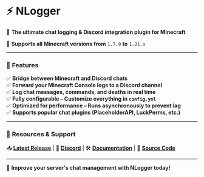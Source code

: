 # ⚡ **NLogger**  

🔹 **The ultimate chat logging & Discord integration plugin for Minecraft**  

📌 **Supports all Minecraft versions from** `1.7.9` **to** `1.21.x`  

---

### 📜 **Features**  
✅ **Bridge between Minecraft and Discord chats**  
✅ **Forward your Minecraft Console logs to a Discord channel**  
✅ **Log chat messages, commands, and deaths in real time**  
✅ **Fully configurable – Customize everything in `config.yml`**  
✅ **Optimized for performance – Runs asynchronously to prevent lag**  
✅ **Supports popular chat plugins (PlaceholderAPI, LuckPerms, etc.)**  

---

### 🔗 **Resources & Support**  
📥 **[Latest Release](#)**   |   💬 **[Discord](#)**   |   🛠 **[Documentation](#)**   |   📂 **[Source Code](#)**  

---

🚀 **Improve your server's chat management with NLogger today!**
